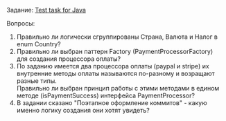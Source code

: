 Задание: [Test task for Java](https://systemeio.notion.site/Test-task-for-Java-Kotlin-8bb5b83ba6174c5aa22b9e3a953e8e7e#c36fe7e1a059469a9fb241958bcbecf9) 

Вопросы: 
1. Правильно ли логически сгруппированы Страна, Валюта и Налог в enum Country?
2. Правильно ли выбран паттерн Factory (PaymentProcessorFactory) для создания процессора оплаты?
3. По заданию имеется два процессора оплаты (paypal и stripe) их внутренние методы оплаты называются по-разному и возращают разные типы.  
   Правильно ли выбран принцип работы с этими методами в едином методе (isPaymentSuccess) интерфейса PaymentProcessor?  
5. В задании сказано "Поэтапное оформление коммитов" - какую именно логику создания они хотят увидеть?

